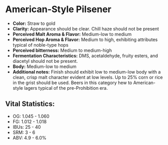 # American-Style Pilsener

- **Color:** Straw to gold
- **Clarity:** Appearance should be clear. Chill haze should not be present
- **Perceived Malt Aroma & Flavor:** Medium-low to medium
- **Perceived Hop Aroma & Flavor:** Medium to high, exhibiting attributes typical of noble-type hops
- **Perceived bitterness:** Medium to medium-high
- **Fermentation Characteristics:** DMS, acetaldehyde, fruity esters, and diacetyl should not be present.
- **Body:** Medium-low to medium
- **Additional notes:** Finish should exhibit low to medium-low body with a clean, crisp malt character evident at low levels. Up to 25% corn or rice in the grist should be used. Beers in this category hew to American-style lagers typical of the pre-Prohibition era.

## Vital Statistics:

- OG: 1.045 - 1.060
- FG: 1.012 - 1.018
- IBUs: 25 - 40
- SRM: 3 - 6
- ABV: 4.9 - 6.0%
